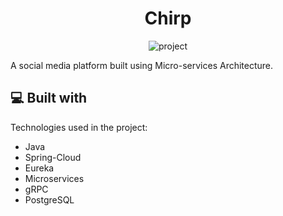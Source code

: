 <h1 align="center">Chirp</h1>

<p align="center"><img src="https://socialify.git.ci/souravgopal25/Chirp/image?description=1&amp;descriptionEditable=A%20social%20media%20platform%20built%20using%20Micro-services%20Architecture.&amp;font=Bitter&amp;language=1&amp;owner=1&amp;pattern=Charlie%20Brown&amp;theme=Dark" alt="project"></p>

<p>A social media platform built using Micro-services Architecture.</p>

  
  
<h2>💻 Built with</h2>

Technologies used in the project:

*   Java
*   Spring-Cloud
*   Eureka
*   Microservices
*   gRPC
*   PostgreSQL
